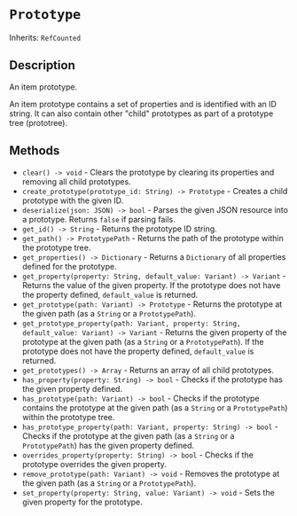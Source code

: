 # `Prototype`

Inherits: `RefCounted`

## Description

An item prototype.

An item prototype contains a set of properties and is identified with an ID string. It can also contain other "child" prototypes as part of a prototype tree (prototree).

## Methods

* `clear() -> void` - Clears the prototype by clearing its properties and removing all child prototypes.
* `create_prototype(prototype_id: String) -> Prototype` - Creates a child prototype with the given ID.
* `deserialize(json: JSON) -> bool` - Parses the given JSON resource into a prototype. Returns `false` if parsing fails.
* `get_id() -> String` - Returns the prototype ID string.
* `get_path() -> PrototypePath` - Returns the path of the prototype within the prototype tree.
* `get_properties() -> Dictionary` - Returns a `Dictionary` of all properties defined for the prototype.
* `get_property(property: String, default_value: Variant) -> Variant` - Returns the value of the given property. If the prototype does not have the property defined, `default_value` is returned.
* `get_prototype(path: Variant) -> Prototype` - Returns the prototype at the given path (as a `String` or a `PrototypePath`).
* `get_prototype_property(path: Variant, property: String, default_value: Variant) -> Variant` - Returns the given property of the prototype at the given path (as a `String` or a `PrototypePath`). If the prototype does not have the property defined, `default_value` is returned.
* `get_prototypes() -> Array` - Returns an array of all child prototypes.
* `has_property(property: String) -> bool` - Checks if the prototype has the given property defined.
* `has_prototype(path: Variant) -> bool` - Checks if the prototype contains the prototype at the given path (as a `String` or a `PrototypePath`) within the prototype tree.
* `has_prototype_property(path: Variant, property: String) -> bool` - Checks if the prototype at the given path (as a `String` or a `PrototypePath`) has the given property defined.
* `overrides_property(property: String) -> bool` - Checks if the prototype overrides the given property.
* `remove_prototype(path: Variant) -> void` - Removes the prototype at the given path (as a `String` or a `PrototypePath`).
* `set_property(property: String, value: Variant) -> void` - Sets the given property for the prototype.

